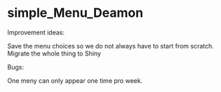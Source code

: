 # simple_Menu_Deamon

Improvement ideas:

Save the menu choices so we do not always have to start from scratch.
Migrate the whole thing to Shiny

Bugs:

One meny can only appear one time pro week.
